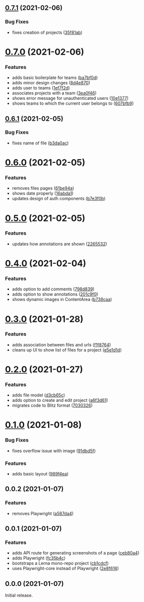 ## [0.7.1](https://github.com/ghoshnirmalya/feedback/compare/0.7.0...0.7.1) (2021-02-06)

### Bug Fixes

- fixes creation of projects ([35f81ab](https://github.com/ghoshnirmalya/feedback/commit/35f81ab48a13b91ba0794e6552dc3eaecafcea1a))

# [0.7.0](https://github.com/ghoshnirmalya/feedback/compare/0.6.1...0.7.0) (2021-02-06)

### Features

- adds basic boilerplate for teams ([ba7bf0d](https://github.com/ghoshnirmalya/feedback/commit/ba7bf0d2d1446ffc4b990892f8bb990487fee49d))
- adds minor design changes ([8d4e870](https://github.com/ghoshnirmalya/feedback/commit/8d4e870a5894332aa04e0daba98c9f5abed83cd0))
- adds user to teams ([1ef7f2d](https://github.com/ghoshnirmalya/feedback/commit/1ef7f2d5d4580d593e63cbd5940d4a25d51ceff2))
- associates projects with a team ([3ea0f46](https://github.com/ghoshnirmalya/feedback/commit/3ea0f4623c5d43e8029543302ee434c0b672206e))
- shows error message for unauthenticated users ([10e1377](https://github.com/ghoshnirmalya/feedback/commit/10e1377ac2931b9aa16ee63769f30613926db0af))
- shows teams to which the current user belongs to ([607bfb9](https://github.com/ghoshnirmalya/feedback/commit/607bfb97b87af01f2f54500ddfd4ff9960c188bd))

## [0.6.1](https://github.com/ghoshnirmalya/feedback/compare/0.6.0...0.6.1) (2021-02-05)

### Bug Fixes

- fixes name of file ([b3da0ac](https://github.com/ghoshnirmalya/feedback/commit/b3da0ac329a4afe89f8e7db505d06a3f4d5c0ff3))

# [0.6.0](https://github.com/ghoshnirmalya/feedback/compare/0.5.0...0.6.0) (2021-02-05)

### Features

- removes files pages ([61be94a](https://github.com/ghoshnirmalya/feedback/commit/61be94ac124396e65de9a5685f6c667ad9666d15))
- shows date properly ([16abda1](https://github.com/ghoshnirmalya/feedback/commit/16abda13c7976900d302bf73f34219b6df9f084b))
- updates design of auth components ([b7e3f0b](https://github.com/ghoshnirmalya/feedback/commit/b7e3f0b06466ce504b5faab5647e86925996932c))

# [0.5.0](https://github.com/ghoshnirmalya/feedback/compare/0.4.0...0.5.0) (2021-02-05)

### Features

- updates how annotations are shown ([2265532](https://github.com/ghoshnirmalya/feedback/commit/2265532d71fe04d941819d71434ad433d33e0be2))

# [0.4.0](https://github.com/ghoshnirmalya/feedback/compare/0.3.0...0.4.0) (2021-02-04)

### Features

- adds option to add comments ([798d839](https://github.com/ghoshnirmalya/feedback/commit/798d8398d0141397aa470bafe5930faeda019d98))
- adds option to show annotations ([201c9f0](https://github.com/ghoshnirmalya/feedback/commit/201c9f0ede9b2d69412f688638ba6f9bdb881692))
- shows dynamic images in ContentArea ([b738caa](https://github.com/ghoshnirmalya/feedback/commit/b738caa18b921cc8fff3afa6cf139265e339f1b6))

# [0.3.0](https://github.com/ghoshnirmalya/feedback/compare/0.2.0...0.3.0) (2021-01-28)

### Features

- adds association between files and urls ([f1f8764](https://github.com/ghoshnirmalya/feedback/commit/f1f876440cd607e66047084e3c9a3176a4756bce))
- cleans up UI to show list of files for a project ([e5e1d1d](https://github.com/ghoshnirmalya/feedback/commit/e5e1d1d4faf23279c3b5d217bb22053da7963e49))

# [0.2.0](https://github.com/ghoshnirmalya/feedback/compare/0.1.0...0.2.0) (2021-01-27)

### Features

- adds file model ([d3cb65c](https://github.com/ghoshnirmalya/feedback/commit/d3cb65cdff8897f1904befe94bf40aa4e449fd40))
- adds option to create and edit project ([a6f3d61](https://github.com/ghoshnirmalya/feedback/commit/a6f3d6143a712be6d67e27f0a4e9b013eb0a88ea))
- migrates code to Blitz format ([7030326](https://github.com/ghoshnirmalya/feedback/commit/7030326e2ef65b8fe7e8221cc1daa68e9d7f7001))

# [0.1.0](https://github.com/ghoshnirmalya/feedback/compare/0.0.2...0.1.0) (2021-01-08)

### Bug Fixes

- fixes overflow issue with image ([91dbd5f](https://github.com/ghoshnirmalya/feedback/commit/91dbd5fb83c694796dafc026c7700685c23a24ad))

### Features

- adds basic layout ([989f4ea](https://github.com/ghoshnirmalya/feedback/commit/989f4ea5ef1cea77481eb38c5be48d354e2386c0))

## 0.0.2 (2021-01-07)

### Features

- removes Playwright ([a587da4](https://github.com/ghoshnirmalya/feedback/commit/a587da4bb2499f26987edf2f7f7de71dd18034a4))

## 0.0.1 (2021-01-07)

### Features

- adds API route for generating screenshots of a page ([ceb80a4](https://github.com/ghoshnirmalya/feedback/commit/ceb80a48cdabe8a4c2fa6a9160ccd178cd5a2d9d))
- adds Playwright ([fc35b4c](https://github.com/ghoshnirmalya/feedback/commit/fc35b4c95b508e98ed58b3f196777ab56a8153a8))
- bootstraps a Lerna mono-repo project ([cb1cdcf](https://github.com/ghoshnirmalya/feedback/commit/cb1cdcfd4878bc11f969ba4f12b6b751eccacb85))
- uses Playwright-core instead of Playwright ([2e8f616](https://github.com/ghoshnirmalya/feedback/commit/2e8f61681e4ab17963aacbdff349267f4fd19a01))

## 0.0.0 (2021-01-07)

Initial release.
